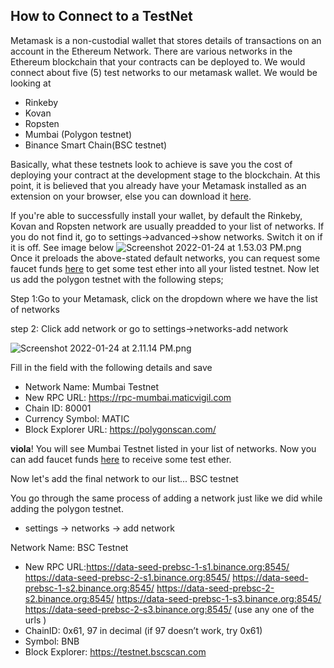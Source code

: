 ## How to Connect to a TestNet

Metamask is a non-custodial wallet that stores details of transactions on an account in the Ethereum Network. 
There are various networks in the Ethereum blockchain that your contracts can be deployed to. We would connect about five (5) test networks to our metamask wallet.
We would be looking at 
- Rinkeby
- Kovan
- Ropsten
- Mumbai (Polygon testnet)
- Binance Smart Chain(BSC testnet)

Basically, what these testnets look to achieve is save you the cost of deploying your contract at the development stage to the blockchain.
At this point, it is believed that you already have your Metamask installed as an extension on your browser, else you can download it [here](https://metamask.io/).

If you're able to successfully install your wallet, by default the Rinkeby, Kovan and Ropsten network are usually preadded to your list of networks. If you do not find it, go to settings->advanced->show networks. Switch it on if it is off. See image below
![Screenshot 2022-01-24 at 1.53.03 PM.png](https://cdn.hashnode.com/res/hashnode/image/upload/v1643028927094/EmG7cKs1Q.png)
Once it preloads the above-stated default networks, you can request some faucet funds [here](https://faucets.chain.link/) to get some test ether into all your listed testnet.
Now let us add the polygon testnet with the following steps;

Step 1:Go to your Metamask, click on the dropdown where we have the list of networks

step 2: Click add network or go to settings->networks-add network

![Screenshot 2022-01-24 at 2.11.14 PM.png](https://cdn.hashnode.com/res/hashnode/image/upload/v1643029903256/lKBPesRC_5.png)

Fill in the field with the following details and save

- Network Name: Mumbai Testnet
- New RPC URL: https://rpc-mumbai.maticvigil.com
- Chain ID: 80001
- Currency Symbol: MATIC
- Block Explorer URL: https://polygonscan.com/

**viola**! You will see Mumbai Testnet listed in your list of networks. Now you can add faucet funds [here](https://faucet.polygon.technology/) to receive some test ether.

Now let's add the final network to our list... BSC testnet

You go through the same process of adding a network just like we did while adding the polygon testnet.

- settings -> networks -> add network

Network Name: BSC Testnet
- New RPC URL:https://data-seed-prebsc-1-s1.binance.org:8545/
 https://data-seed-prebsc-2-s1.binance.org:8545/
 https://data-seed-prebsc-1-s2.binance.org:8545/
 https://data-seed-prebsc-2-s2.binance.org:8545/
 https://data-seed-prebsc-1-s3.binance.org:8545/
 https://data-seed-prebsc-2-s3.binance.org:8545/ (use any one of the urls )
- ChainID: 0x61, 97 in decimal (if 97 doesn’t work, try 0x61)
- Symbol: BNB
- Block Explorer: https://testnet.bscscan.com

